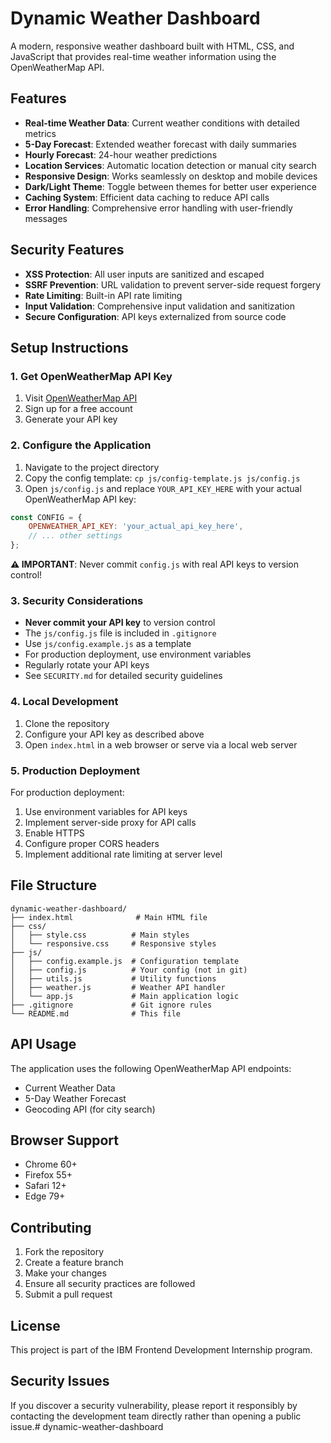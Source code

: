 # Dynamic Weather Dashboard

A modern, responsive weather dashboard built with HTML, CSS, and JavaScript that provides real-time weather information using the OpenWeatherMap API.

## Features

- **Real-time Weather Data**: Current weather conditions with detailed metrics
- **5-Day Forecast**: Extended weather forecast with daily summaries
- **Hourly Forecast**: 24-hour weather predictions
- **Location Services**: Automatic location detection or manual city search
- **Responsive Design**: Works seamlessly on desktop and mobile devices
- **Dark/Light Theme**: Toggle between themes for better user experience
- **Caching System**: Efficient data caching to reduce API calls
- **Error Handling**: Comprehensive error handling with user-friendly messages

## Security Features

- **XSS Protection**: All user inputs are sanitized and escaped
- **SSRF Prevention**: URL validation to prevent server-side request forgery
- **Rate Limiting**: Built-in API rate limiting
- **Input Validation**: Comprehensive input validation and sanitization
- **Secure Configuration**: API keys externalized from source code

## Setup Instructions

### 1. Get OpenWeatherMap API Key

1. Visit [OpenWeatherMap API](https://openweathermap.org/api)
2. Sign up for a free account
3. Generate your API key

### 2. Configure the Application

1. Navigate to the project directory
2. Copy the config template: `cp js/config-template.js js/config.js`
3. Open `js/config.js` and replace `YOUR_API_KEY_HERE` with your actual OpenWeatherMap API key:

```javascript
const CONFIG = {
    OPENWEATHER_API_KEY: 'your_actual_api_key_here',
    // ... other settings
};
```

**⚠️ IMPORTANT**: Never commit `config.js` with real API keys to version control!

### 3. Security Considerations

- **Never commit your API key** to version control
- The `js/config.js` file is included in `.gitignore`
- Use `js/config.example.js` as a template
- For production deployment, use environment variables
- Regularly rotate your API keys
- See `SECURITY.md` for detailed security guidelines

### 4. Local Development

1. Clone the repository
2. Configure your API key as described above
3. Open `index.html` in a web browser or serve via a local web server

### 5. Production Deployment

For production deployment:

1. Use environment variables for API keys
2. Implement server-side proxy for API calls
3. Enable HTTPS
4. Configure proper CORS headers
5. Implement additional rate limiting at server level

## File Structure

```
dynamic-weather-dashboard/
├── index.html              # Main HTML file
├── css/
│   ├── style.css          # Main styles
│   └── responsive.css     # Responsive styles
├── js/
│   ├── config.example.js  # Configuration template
│   ├── config.js          # Your config (not in git)
│   ├── utils.js           # Utility functions
│   ├── weather.js         # Weather API handler
│   └── app.js             # Main application logic
├── .gitignore             # Git ignore rules
└── README.md              # This file
```

## API Usage

The application uses the following OpenWeatherMap API endpoints:

- Current Weather Data
- 5-Day Weather Forecast
- Geocoding API (for city search)

## Browser Support

- Chrome 60+
- Firefox 55+
- Safari 12+
- Edge 79+

## Contributing

1. Fork the repository
2. Create a feature branch
3. Make your changes
4. Ensure all security practices are followed
5. Submit a pull request

## License

This project is part of the IBM Frontend Development Internship program.

## Security Issues

If you discover a security vulnerability, please report it responsibly by contacting the development team directly rather than opening a public issue.# dynamic-weather-dashboard
